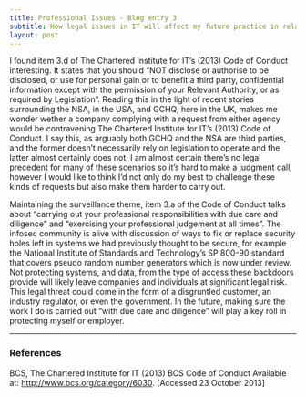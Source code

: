 ```yaml
---
title: Professional Issues - Blog entry 3
subtitle: How legal issues in IT will affect my future practice in relation to the BCS Code of Conduct
layout: post
---
```


I found item 3.d of The Chartered Institute for IT&rsquo;s (2013) Code of Conduct interesting. It states that you should &ldquo;NOT disclose or authorise to be disclosed, or use for personal gain or to benefit a third party, confidential information except with the permission of your Relevant Authority, or as required by Legislation&rdquo;. <!-- more --> Reading this in the light of recent stories surrounding the NSA, in the USA, and GCHQ, here in the UK, makes me wonder wether a company complying with a request from either agency would be contravening The Chartered Institute for IT&rsquo;s (2013) Code of Conduct. I say this, as arguably both GCHQ and the NSA are third parties, and the former doesn&rsquo;t necessarily rely on legislation to operate and the latter almost certainly does not. I am almost certain there&rsquo;s no legal precedent for many of these scenarios so it&rsquo;s hard to make a judgment call, however I would like to think I&rsquo;d not only do my best to challenge these kinds of requests but also make them harder to carry out.

Maintaining the surveillance theme, item 3.a of the Code of Conduct talks about &ldquo;carrying out your professional responsibilities with due care and diligence&rdquo; and &ldquo;exercising your professional judgement at all times&rdquo;. The infosec community is alive with discussion of ways to fix or replace security holes left in systems we had previously thought to be secure, for example the National Institute of Standards and Technology&rsquo;s SP 800-90 standard that covers pseudo random number generators which is now under review. Not protecting systems, and data, from the type of access these backdoors provide will likely leave companies and individuals at significant legal risk. This legal threat could come in the form of a disgruntled customer, an industry regulator, or even the government. In the future, making sure the work I do is carried out &ldquo;with due care and diligence&rdquo; will play a key roll in protecting myself or employer.

---

### References

BCS, The Chartered Institute for IT (2013) BCS Code of Conduct Available at: <a href="http://www.bcs.org/category/6030">http://www.bcs.org/category/6030</a>. [Accessed 23 October 2013]